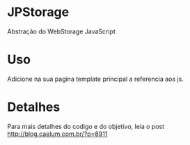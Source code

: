 # JPStorage
Abstração do WebStorage JavaScript

# Uso
Adicione na sua pagina template principal a referencia aos js.

<!DOCTYPE html>
<html ng-app="app">
<head>
    <!-- ... -->
    <script src="/<seu-path>/gerenciador-storage.js"></script>
    <script src="/<seu-path>/gerenciador-storage-angular.js"></script>
    <!-- ... -->
    
# Detalhes
Para mais detalhes do codigo e do objetivo, leia o post http://blog.caelum.com.br/?p=8911
